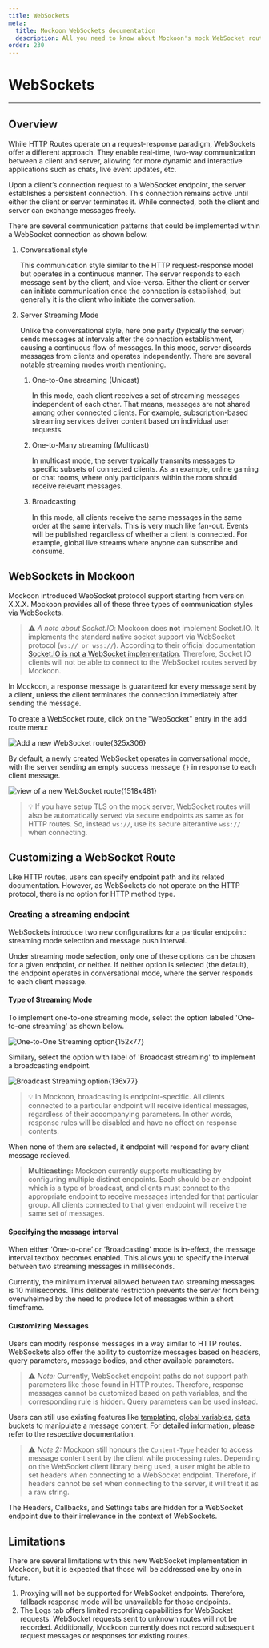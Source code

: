 ```yaml
---
title: WebSockets
meta:
  title: Mockoon WebSockets documentation
  description: All you need to know about Mockoon's mock WebSocket route creation, behavior, and their response machanisms.
order: 230
---
```


# WebSockets

---

## Overview

While HTTP Routes operate on a request-response paradigm, WebSockets offer a different approach. They enable real-time, two-way communication between a client and server, allowing for more dynamic and interactive applications such as chats, live event updates, etc.

Upon a client’s connection request to a WebSocket endpoint, the server establishes a persistent connection. This connection remains active until either the client or server terminates it. While connected, both the client and server can exchange messages freely.

There are several communication patterns that could be implemented within a WebSocket connection as shown below.

 1. Conversational style

      This communication style similar to the HTTP request-response model but operates in a continuous manner. The server responds to each message sent by the client, and vice-versa. Either the client or server can initiate communication once the connection is established, but generally it is the client who initiate the conversation.

 2. Server Streaming Mode

      Unlike the conversational style, here one party (typically the server) sends messages at intervals after the connection establishment, causing a continuous flow of messages. In this mode, server discards messages from clients and operates independently. There are several notable streaming modes worth mentioning.

      1. One-to-One streaming (Unicast)

         In this mode, each client receives a set of streaming messages independent of each other. That means, messages are not shared among other connected clients. For example, subscription-based streaming services deliver content based on individual user requests.

      2. One-to-Many streaming (Multicast)

         In multicast mode, the server typically transmits messages to specific subsets of connected clients. As an example, online gaming or chat rooms, where only participants within the room should receive relevant messages.

      3. Broadcasting

         In this mode, all clients receive the same messages in the same order at the same intervals. This is very much like fan-out. Events will be published regardless of whether a client is connected. For example, global live streams where anyone can subscribe and consume.

## WebSockets in Mockoon

Mockoon introduced WebSocket protocol support starting from version X.X.X. Mockoon provides all of these three types of communication styles via WebSockets.

> ⚠️ _A note about Socket.IO_: Mockoon does **not** implement Socket.IO. It implements the standard native socket support via WebSocket protocol (`ws:// or wss://`). According to their official documentation [Socket.IO is not a WebSocket implementation](https://socket.io/docs/v4/#what-socketio-is-not). Therefore, Socket.IO clients will not be able to connect to the WebSocket routes served by Mockoon.


In Mockoon, a response message is guaranteed for every message sent by a client, unless the client terminates the connection immediately after sending the message.


To create a WebSocket route, click on the "WebSocket" entry in the add route menu:

![Add a new WebSocket route{325x306}](docs-img:add-ws-route.png)

By default, a newly created WebSocket operates in conversational mode, with the server sending an empty success message `{}` in response to each client message.

![view of a new WebSocket route{1518x481}](docs-img:new-ws-route.png)


> 💡 If you have setup TLS on the mock server, WebSocket routes will also be automatically served via secure endpoints as same as for HTTP routes. So, instead `ws://`, use its secure alterantive `wss://` when connecting.


## Customizing a WebSocket Route

Like HTTP routes, users can specify endpoint path and its related documentation. However, as WebSockets do not operate on the HTTP protocol, there is no option for HTTP method type.

### Creating a streaming endpoint

WebSockets introduce two new configurations for a particular endpoint: streaming mode selection and message push interval.

Under streaming mode selection, only one of these options can be chosen for a given endpoint, or neither. If neither option is selected (the default), the endpoint operates in conversational mode, where the server responds to each client message.

#### Type of Streaming Mode

To implement one-to-one streaming mode, select the option labeled 'One-to-one streaming' as shown below.

![One-to-One Streaming option{152x77}](docs-img:ws-1to1-streaming.png)

Similary, select the option with label of 'Broadcast streaming' to implement a broadcasting endpoint.

![Broadcast Streaming option{136x77}](docs-img:ws-broadcast-streaming.png)

> 💡 In Mockoon, broadcasting is endpoint-specific. All clients connected to a particular endpoint will receive identical messages, regardless of their accompanying parameters. In other words, response rules will be disabled and have no effect on response contents.

When none of them are selected, it endpoint will respond for every client message recieved.

> **Multicasting:** Mockoon currently supports multicasting by configuring multiple distinct endpoints. Each should be an endpoint which is a type of broadcast, and clients must connect to the appropriate endpoint to receive messages intended for that particular group. All clients connected to that given endpoint will receive the same set of messages.

#### Specifying the message interval

When either ‘One-to-one’ or ‘Broadcasting’ mode is in-effect, the message interval textbox becomes enabled. This allows you to specify the interval between two streaming messages in milliseconds.

Currently, the minimum interval allowed between two streaming messages is 10 milliseconds. This deliberate restriction prevents the server from being overwhelmed by the need to produce lot of messages within a short timeframe.


#### Customizing Messages

Users can modify response messages in a way similar to HTTP routes. WebSockets also offer the ability to customize messages based on headers, query parameters, message bodies, and other available parameters.

> ⚠️ _Note:_ Currently, WebSocket endpoint paths do not support path parameters like those found in HTTP routes. Therefore, response messages cannot be customized based on path variables, and the corresponding rule is hidden. Query parameters can be used instead.


Users can still use existing features like [templating](docs:templating/overview), [global variables](docs:variables/global-variables), [data buckets](docs:data-buckets/overview) to manipulate a message content. For detailed information, please refer to the respective documentation.


> ⚠️ _Note 2:_ Mockoon still honours the `Content-Type` header to access message content sent by the client while processing rules. Depending on the WebSocket client library being used, a user might be able to set headers when connecting to a WebSocket endpoint. Therefore, if headers cannot be set when connecting to the server, it will treat it as a raw string.

The Headers, Callbacks, and Settings tabs are hidden for a WebSocket endpoint due to their irrelevance in the context of WebSockets.

## Limitations

There are several limitations with this new WebSocket implementation in Mockoon, but it is expected that those will be addressed one by one in future.

  1. Proxying will not be supported for WebSocket endpoints. Therefore, fallback response mode will be unavailable for those endpoints.
  2. The Logs tab offers limited recording capabilities for WebSocket requests. WebSocket requests sent to unknown routes will not be recorded. Additionally, Mockoon currently does not record subsequent request messages or responses for existing routes.